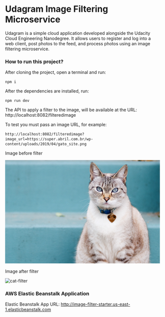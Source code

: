 # Udagram Image Filtering Microservice

Udagram is a simple cloud application developed alongside the Udacity Cloud Engineering Nanodegree. It allows users to register and log into a web client, post photos to the feed, and process photos using an image filtering microservice.

### How to run this project?

After cloning the project, open a terminal and run:

```
npm i
```

After the dependencies are installed, run:

```
npm run dev
```

The API to apply a filter to the image, will be available at the URL: http://localhost:8082/filteredimage

To test you must pass an image URL, for example:

```
http://localhost:8082/filteredimage?image_url=https://super.abril.com.br/wp-content/uploads/2019/04/gato_site.png
```

Image before filter

![cat](https://raw.githubusercontent.com/msmagnanijr/udacity-image-filter-starter-code/master/deployment_screenshots/gato_site.png) 

Image after filter

![cat-filter](https://raw.githubusercontent.com/msmagnanijr/udacity-image-filter-starter-code/master/deployment_screenshots/filteredimage.jpg) 


### AWS Elastic Beanstalk Application

 Elastic Beanstalk App URL: http://image-filter-starter.us-east-1.elasticbeanstalk.com